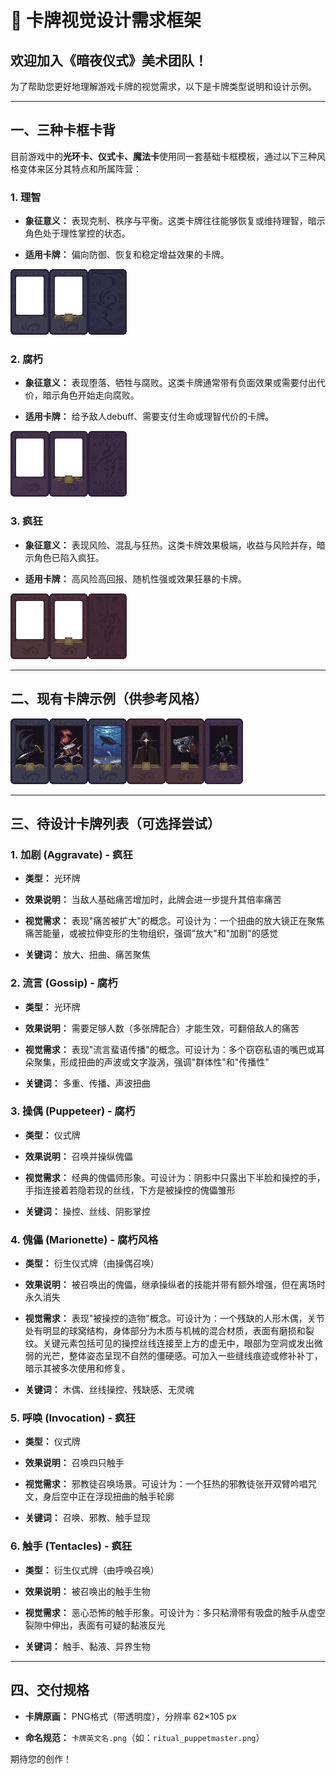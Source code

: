 # 🎨 卡牌视觉设计需求框架

## 欢迎加入《暗夜仪式》美术团队！

为了帮助您更好地理解游戏卡牌的视觉需求，以下是卡牌类型说明和设计示例。

---

## 一、三种卡框卡背

目前游戏中的**光环卡、仪式卡、魔法卡**使用同一套基础卡框模板，通过以下三种风格变体来区分其特点和所属阵营：

### 1. 理智

- **象征意义：** 表现克制、秩序与平衡。这类卡牌往往能够恢复或维持理智，暗示角色处于理性掌控的状态。

- **适用卡牌：** 偏向防御、恢复和稳定增益效果的卡牌。

![](../../img/0_1_sane.png)![](../../img/1_1_sane.png)![](../../img/2_1_sane.png)

### 2. 腐朽

- **象征意义：** 表现堕落、牺牲与腐败。这类卡牌通常带有负面效果或需要付出代价，暗示角色开始走向腐败。

- **适用卡牌：** 给予敌人debuff、需要支付生命或理智代价的卡牌。

![](../../img/0_2_decay.png)![](../../img/1_2_decay.png)![](../../img/2_2_decay.png)

### 3. 疯狂

- **象征意义：** 表现风险、混乱与狂热。这类卡牌效果极端，收益与风险并存，暗示角色已陷入疯狂。

- **适用卡牌：** 高风险高回报、随机性强或效果狂暴的卡牌。

![](../../img/0_3_crazy.png)![](../../img/1_3_crazy.png)![](../../img/2_3_crazy.png)

---

## 二、现有卡牌示例（供参考风格）

![](../../img/original_sword.png)![](../../img/original_beat.png)![](../../img/original_whale_fall.png)![](../../img/gaze.png)![](../../img/fate.png)![](../../img/original_assimilate.png)

---

## 三、待设计卡牌列表（可选择尝试）

### 1. 加剧 (Aggravate) - 疯狂

- **类型：** 光环牌

- **效果说明：** 当敌人基础痛苦增加时，此牌会进一步提升其倍率痛苦

- **视觉需求：** 表现"痛苦被扩大"的概念。可设计为：一个扭曲的放大镜正在聚焦痛苦能量，或被拉伸变形的生物组织，强调"放大"和"加剧"的感觉

- **关键词：** 放大、扭曲、痛苦聚焦

### 2. 流言 (Gossip) - 腐朽

- **类型：** 光环牌

- **效果说明：** 需要足够人数（多张牌配合）才能生效，可翻倍敌人的痛苦

- **视觉需求：** 表现"流言蜚语传播"的概念。可设计为：多个窃窃私语的嘴巴或耳朵聚集，形成扭曲的声波或文字漩涡，强调"群体性"和"传播性"

- **关键词：** 多重、传播、声波扭曲

### 3. 操偶 (Puppeteer) - 腐朽

- **类型：** 仪式牌

- **效果说明：** 召唤并操纵傀儡

- **视觉需求：** 经典的傀儡师形象。可设计为：阴影中只露出下半脸和操控的手，手指连接着若隐若现的丝线，下方是被操控的傀儡雏形

- **关键词：** 操控、丝线、阴影掌控

### 4. 傀儡 (Marionette) - 腐朽风格

- **类型：** 衍生仪式牌（由操偶召唤）

- **效果说明：** 被召唤出的傀儡，继承操纵者的技能并带有额外增强，但在离场时永久消失

- **视觉需求：** 表现"被操控的造物"概念。可设计为：一个残缺的人形木偶，关节处有明显的球窝结构，身体部分为木质与机械的混合材质，表面有磨损和裂纹。关键元素包括可见的操控丝线连接至上方的虚无中，眼部为空洞或发出微弱的光芒，整体姿态呈现不自然的僵硬感。可加入一些缝线痕迹或修补补丁，暗示其被多次使用和修复。

- **关键词：** 木偶、丝线操控、残缺感、无灵魂

### 5. 呼唤 (Invocation) - 疯狂

- **类型：** 仪式牌

- **效果说明：** 召唤四只触手

- **视觉需求：** 邪教徒召唤场景。可设计为：一个狂热的邪教徒张开双臂吟唱咒文，身后空中正在浮现扭曲的触手轮廓

- **关键词：** 召唤、邪教、触手显现

### 6. 触手 (Tentacles) - 疯狂

- **类型：** 衍生仪式牌（由呼唤召唤）

- **效果说明：** 被召唤出的触手生物

- **视觉需求：** 恶心恐怖的触手形象。可设计为：多只粘滑带有吸盘的触手从虚空裂隙中伸出，表面有可疑的黏液反光

- **关键词：** 触手、黏液、异界生物

---

## 四、交付规格

- **卡牌原画：** PNG格式（带透明度），分辨率 62×105 px

- **命名规范：** `卡牌英文名.png`（如：`ritual_puppetmaster.png`）

期待您的创作！


